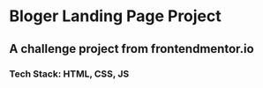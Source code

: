 # Bloger Landing Page Project

## A challenge project from frontendmentor.io
### Tech Stack: HTML, CSS, JS